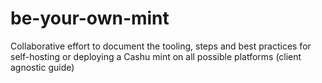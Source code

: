 # be-your-own-mint
Collaborative effort to document the tooling, steps and best practices for self-hosting or deploying a Cashu mint on all possible platforms (client agnostic guide)
